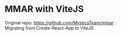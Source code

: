 # MMAR with ViteJS
Original repo: https://github.com/MysticsTeam/mmar .\
Migrating from Create-React-App to ViteJS
